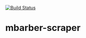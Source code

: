 [![Build Status](https://travis-ci.com/poksiala/mbarber-scraper.svg?branch=master)](https://travis-ci.com/poksiala/mbarber-scraper)

# mbarber-scraper
